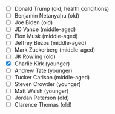 - [ ] Donald Trump (old, health conditions)
- [ ] Benjamin Netanyahu (old)
- [ ] Joe Biden (old)
- [ ] JD Vance (middle-aged)
- [ ] Elon Musk (middle-aged)
- [ ] Jeffrey Bezos (middle-aged)
- [ ] Mark Zuckerberg (middle-aged)
- [ ] JK Rowling (old)
- [x] Charlie Kirk (younger)
- [ ] Andrew Tate (younger)
- [ ] Tucker Carlson (middle-aged)
- [ ] Steven Crowder (younger)
- [ ] Matt Walsh (younger)
- [ ] Jordan Peterson (old)
- [ ] Clarence Thomas (old)